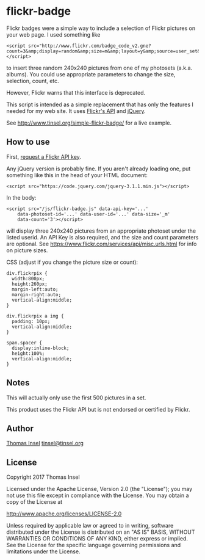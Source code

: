 # flickr-badge

Flickr badges were a simple way to include a selection of Flickr pictures on your
web page.  I used something like

    <script src="http://www.flickr.com/badge_code_v2.gne?count=3&amp;display=random&amp;size=m&amp;layout=y&amp;source=user_set&amp;set=72123451235612345"></script>

to insert three random 240x240 pictures from one of my photosets (a.k.a. albums). You could use
appropriate parameters to change the size, selection, count, etc.

However, Flickr warns that this interface is deprecated.

This script is intended as a simple replacement that has only the features
I needed for my web site.  It uses [Flickr's API](https://www.flickr.com/api)
and [jQuery](http://jquery.com).

See http://www.tinsel.org/simple-flickr-badge/ for a live example.

## How to use

First, [request a Flickr API key](https://www.flickr.com/services/apps/create/apply/).

Any jQuery version is probably fine.  If you aren't already loading one, put
something like this in the head of your HTML document:

    <script src="https://code.jquery.com/jquery-3.1.1.min.js"></script>

In the body:

    <script src="/js/flickr-badge.js" data-api-key='...' 
        data-photoset-id='...' data-user-id='...' data-size='_m' 
        data-count='3'></script>

will display three 240x240 pictures from an appropriate photoset under the
listed userid.  An API Key is also required, and the size and count parameters 
are optional.  See https://www.flickr.com/services/api/misc.urls.html for
info on picture sizes.

CSS (adjust if you change the picture size or count):

    div.flickrpix {
      width:800px;
      height:260px;
      margin-left:auto;
      margin-right:auto;
      vertical-align:middle;
    }

    div.flickrpix a img {
      padding: 10px;
      vertical-align:middle;
    }

    span.spacer {
      display:inline-block;
      height:100%;
      vertical-align:middle;
    }

## Notes

This will actually only use the first 500 pictures in a set.

This product uses the Flickr API but is not endorsed or certified by Flickr. 

## Author

[Thomas Insel](http://tinsel.org/) <tinsel@tinsel.org>

## License

Copyright 2017 Thomas Insel

Licensed under the Apache License, Version 2.0 (the "License"); you
may not use this file except in compliance with the License. You
may obtain a copy of the License at

http://www.apache.org/licenses/LICENSE-2.0

Unless required by applicable law or agreed to in writing, software
distributed under the License is distributed on an "AS IS" BASIS,
WITHOUT WARRANTIES OR CONDITIONS OF ANY KIND, either express or
implied. See the License for the specific language governing
permissions and limitations under the License.
